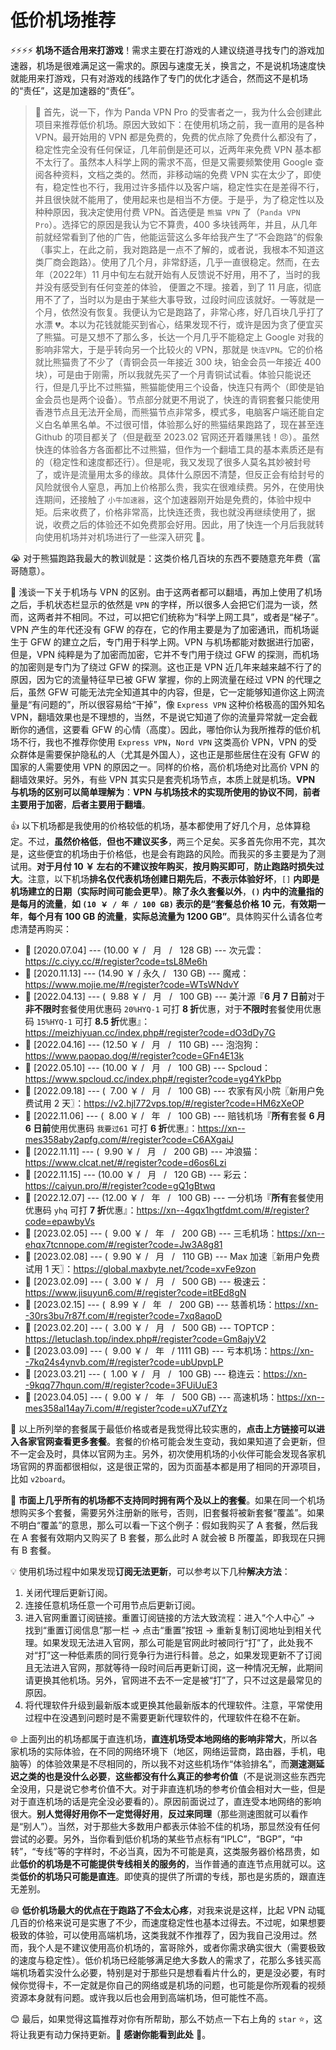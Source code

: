 # 低价机场推荐

⚡⚡⚡⚡ **机场不适合用来打游戏**！需求主要在打游戏的人建议绕道寻找专门的游戏加速器，机场是很难满足这一需求的。原因与速度无关，换言之，不是说机场速度快就能用来打游戏，只有对游戏的线路作了专门的优化才适合，然而这不是机场的“责任”，这是加速器的“责任”。

> 📝 首先，说一下，作为 Panda VPN Pro 的受害者之一，我为什么会创建此项目来推荐低价机场。原因大致如下：在使用机场之前，我一直用的是各种 VPN。最开始用的 VPN 都是免费的，免费的优点除了免费什么都没有了，稳定性完全没有任何保证，几年前倒是还可以，近两年来免费 VPN 基本都不太行了。虽然本人科学上网的需求不高，但是又需要频繁使用 Google 查阅各种资料，文档之类的。然而，非移动端的免费 VPN 实在太少了，即使有，稳定性也不行，我用过许多插件以及客户端，稳定性实在是差得不行，并且很快就不能用了，使用起来也是相当不方便。于是乎，为了稳定性以及种种原因，我决定使用付费 VPN。首选便是 `熊猫 VPN` 了（`Panda VPN Pro`）。选择它的原因是我认为它不算贵，400 多块钱两年，并且，从几年前就经常看到了他的广告，他能运营这么多年给我产生了“不会跑路”的假象（事实上，在此之前，我对跑路是一点不了解的，或者说，我根本不知道这类厂商会跑路）。使用了几个月，非常舒适，几乎一直很稳定。然而，在去年（2022年）11 月中旬左右就开始有人反馈说不好用，用不了，当时的我并没有感受到有任何变差的体验， 便置之不理。接着，到了 11 月底，彻底用不了了，当时以为是由于某些大事导致，过段时间应该就好。一等就是一个月，依然没有恢复。我便认为它是跑路了，非常心疼，好几百块几乎打了水漂 💔。本以为花钱就能买到省心，结果发现不行，或许是因为贪了便宜买了熊猫。可是又想不了那么多，长达一个月几乎不能稳定上 Google 对我的影响非常大，于是乎转向另一个比较火的 VPN，那就是 `快连VPN`。它的价格就比熊猫贵了不少了（青铜会员一年接近 300 块，铂金会员一年接近 400 块），可是由于刚需，所以我就先买了一个月青铜试试看。体验只能说还行，但是几乎比不过熊猫，熊猫能使用三个设备，快连只有两个（即使是铂金会员也是两个设备）。节点部分就更不用说了，快连的青铜套餐只能使用香港节点且无法开全局，而熊猫节点非常多，模式多，电脑客户端还能自定义白名单黑名单。不过很可惜，体验那么好的熊猫结果跑路了，现在甚至连 Github 的项目都关了（但是截至 2023.02 官网还开着赚黑钱！😠）。虽然快连的体验各方各面都比不过熊猫，但作为一个翻墙工具的基本素质还是有的（稳定性和速度都还行）。但是呢，我又发现了很多人莫名其妙被封号了，或许是流量用太多的缘故。具体什么原因不清楚，但反正会有给封号的风险就很令人窒息，再加上价格那么贵，我实在很难续费。另外，在使用快连期间，还接触了 `小牛加速器`，这个加速器刚开始是免费的，体验中规中矩。后来收费了，价格非常高，比快连还贵，我也就没再继续使用了，据说，收费之后的体验还不如免费那会好用。因此，用了快连一个月后我就转向使用机场并对机场进行了一些深入研究 🚁。

😭 对于熊猫跑路我最大的教训就是：这类价格几百块的东西不要随意充年费（富哥随意）。

🧐 浅谈一下关于机场与 VPN 的区别。由于这两者都可以翻墙，再加上使用了机场之后，手机状态栏显示的依然是 `VPN` 的字样，所以很多人会把它们混为一谈，然而，这两者并不相同。不过，可以把它们统称为“科学上网工具”，或者是“梯子”。VPN 产生的年代还没有 GFW 的存在，它的作用主要是为了加密通讯，而机场诞生于 GFW 的建立之后，专门用于科学上网。VPN 与机场都能对数据进行加密，但是，VPN 纯粹是为了加密而加密，它并不专门用于绕过 GFW 的探测，而机场的加密则是专门为了绕过 GFW 的探测。这也正是 VPN 近几年来越来越不行了的原因，因为它的流量特征早已被 GFW 掌握，你的上网流量在经过 VPN 的代理之后，虽然 GFW 可能无法完全知道其中的内容，但是，它一定能够知道你这上网流量是“有问题的”，所以很容易给“干掉”，像 `Express VPN` 这种价格极高的国外知名 VPN，翻墙效果也是不理想的，当然，不是说它知道了你的流量异常就一定会截断你的通信，这要看 GFW 的心情（高度）。因此，哪怕你认为我所推荐的低价机场不行，我也不推荐你使用 `Express VPN`，`Nord VPN` 这类高价 VPN，VPN 的受众群体是需要保护隐私的人（尤其是外国人），这也正是那些居住在没有 GFW 的国家的人需要使用 VPN 的原因之一。同样的价格，高价机场绝对比高价 VPN 的翻墙效果好。另外，有些 VPN 其实只是套壳机场节点，本质上就是机场。**VPN 与机场的区别可以简单理解为**：**VPN 与机场技术的实现所使用的协议不同**，**前者主要用于加密**，**后者主要用于翻墙**。

👍 以下机场都是我使用的价格较低的机场，基本都使用了好几个月，总体算稳定。不过，**虽然价格低**，**但也不建议买多**，两三个足矣。买多首先你用不完，其次是，这些便宜的机场由于价格低，也是会有跑路的风险。而我买的多主要是为了测试用。**对于月付 10 ￥ 左右的不建议按年购买**，**按月购买即可**，**防止跑路时损失过大**。注意，以下机场**排名仅代表机场创建日期先后**，**不表示体验好坏**，`[]` **内即是机场建立的日期（实际时间可能会更早）**。**除了永久套餐以外**，**`()` 内中的流量指的是每月的流量**，**如 `(10 ￥ / 年 / 100 GB)` 表示的是“套餐总价格 10 元**，**有效期一年**，**每个月有 100 GB 的流量**，**实际总流量为 1200 GB”**。具体购买什么请各位考虑清楚再购买：
- 🚁 [2020.07.04] --- (10.00 ￥ / &nbsp;&nbsp;月&nbsp;&nbsp; / &nbsp;&nbsp;128 GB) --- 次元雲：https://c.ciyy.cc/#/register?code=tsL8Me6h
- 🚁 [2020.11.13] --- (14.90 ￥ / 永久 / &nbsp;&nbsp;130 GB) --- 魔戒：https://www.mojie.me/#/register?code=WTsWNdvY 
- 🚁 [2022.04.13] --- ( &nbsp;9.88 ￥ / &nbsp;&nbsp;月&nbsp;&nbsp; / &nbsp;&nbsp;100 GB) --- 美汁源『**6 月 7 日前**对于**非不限时**套餐使用优惠码 `20%HYQ-1` 可打 **8 折**优惠，对于**不限时**套餐使用优惠码 `15%HYQ-1` 可打 **8.5 折**优惠』：https://meizhiyuan.cc/index.php#/register?code=dO3dDy7G
- 🚁 [2022.04.16] --- (12.50 ￥ / &nbsp;&nbsp;月&nbsp;&nbsp; / &nbsp;&nbsp;110 GB) --- 泡泡狗：https://www.paopao.dog/#/register?code=GFn4E13k
- 🚁 [2022.05.10] --- (10.00 ￥ / &nbsp;&nbsp;月&nbsp;&nbsp; / &nbsp;&nbsp;100 GB) --- Spcloud：https://www.spcloud.cc/index.php#/register?code=yg4YkPbp
- 🚁 [2022.09.18] --- ( &nbsp;7.00 ￥ / &nbsp;&nbsp;月&nbsp;&nbsp; / &nbsp;&nbsp;100 GB) --- 农家有风小院〖新用户免费试用 2 天〗：https://v2.hjl772vps.top/#/register?code=HM6zXeOP
- 🚁 [2022.11.06] --- ( &nbsp;8.00 ￥ / &nbsp;&nbsp;年&nbsp;&nbsp; / &nbsp;&nbsp;100 GB) --- 赔钱机场『**所有**套餐 **6 月 6 日前**使用优惠码 `我要过61` 可打 **6 折**优惠』：https://xn--mes358aby2apfg.com/#/register?code=C6AXgaiJ
- 🚁 [2022.11.11] --- ( &nbsp;9.90 ￥ / &nbsp;&nbsp;月&nbsp;&nbsp; / &nbsp;&nbsp;200 GB) --- 冲浪猫：https://www.clcat.net/#/register?code=d6os6Lzi
- 🚁 [2022.11.15] --- (10.00 ￥ / &nbsp;&nbsp;月&nbsp;&nbsp; / &nbsp;&nbsp;120 GB) --- 彩云：https://caiyun.pro/#/register?code=gQ1gBtwq
- 🚁 [2022.12.07] --- (12.00 ￥ / &nbsp;&nbsp;年&nbsp;&nbsp; / &nbsp;&nbsp;100 GB) --- 一分机场『**所有**套餐使用优惠码 `yhq` 可打 **7 折**优惠』：https://xn--4gqx1hgtfdmt.com/#/register?code=epawbyVs
- 🚁 [2023.02.05] --- ( &nbsp;9.00 ￥ / &nbsp;&nbsp;年&nbsp;&nbsp; / &nbsp;&nbsp;200 GB) --- 三毛机场：https://xn--ehqx7tcnnope.com/#/register?code=Jw3A8g81
- 🚁 [2023.02.08] --- ( &nbsp;9.90 ￥ / &nbsp;&nbsp;月&nbsp;&nbsp; / &nbsp;&nbsp;110 GB) --- Max 加速〖新用户免费试用 1 天〗：https://global.maxbyte.net/?code=xvFe9zon
- 🚁 [2023.02.09] --- ( &nbsp;3.00 ￥ / &nbsp;&nbsp;月&nbsp;&nbsp; / &nbsp;&nbsp;500 GB) --- 极速云：https://www.jisuyun6.com/#/register?code=itBEd8gN
- 🚁 [2023.02.15] --- ( &nbsp;8.99 ￥ / &nbsp;&nbsp;年&nbsp;&nbsp; / &nbsp;&nbsp;200 GB) --- 慈善机场：https://xn--30rs3bu7r87f.com/#/register?code=7xq8aqoD
- 🚁 [2023.02.20] --- ( &nbsp;3.00 ￥ / &nbsp;&nbsp;月&nbsp;&nbsp; / &nbsp;&nbsp;500 GB) --- TOPTCP：https://letuclash.top/index.php#/register?code=Gm8ajyV2
- 🚁 [2023.03.09] --- ( &nbsp;9.00 ￥ / &nbsp;&nbsp;年&nbsp;&nbsp; / 1111 GB) --- 亏本机场：https://xn--7kq24s4ynvb.com/#/register?code=ubUpvpLP
- 🚁 [2023.03.21] --- ( &nbsp;1.00 ￥ / &nbsp;&nbsp;月&nbsp;&nbsp; / &nbsp;&nbsp;100 GB) --- 稳连云：https://xn--9kqq77hqun.com/#/register?code=3FUiUuE3
- 🚁 [2023.04.05] --- ( &nbsp;9.00 ￥ / &nbsp;&nbsp;年&nbsp;&nbsp; / &nbsp;&nbsp;500 GB) --- 高速机场：https://xn--mes358al14ay7i.com/#/register?code=uX7ufZYz

👀 以上所列举的套餐属于最低价格或者是我觉得比较实惠的，**点击上方链接可以进入各家官网查看更多套餐**。套餐的价格可能会发生变动，我如果知道了会更新，但不一定会及时，具体以官网为主。另外，初次使用机场的小伙伴可能会发现各家机场官网的界面都很相似，这是很正常的，因为页面基本都是用了相同的开源项目，比如 `v2board`。

🙁 **市面上几乎所有的机场都不支持同时拥有两个及以上的套餐**。如果在同一个机场想购买多个套餐，需要另外注册新的账号，否则，旧套餐将被新套餐“覆盖”。如果不明白“覆盖”的意思，那么可以看一下这个例子：假如我购买了 A 套餐，然后我在 A 套餐有效期内又购买了 B 套餐，那么此时 A 就会被 B 所覆盖，即我现在只拥有 B 套餐。

💡 使用机场过程中如果发现**订阅无法更新**，可以参考以下几种**解决方法**：

1. 关闭代理后更新订阅。
2. 连接任意机场任意一个可用节点后更新订阅。
3. 进入官网重置订阅链接。重置订阅链接的方法大致流程：进入“个人中心” -> 找到“重置订阅信息”那一栏 -> 点击“重置”按钮 -> 重新复制订阅地址到相关代理。如果发现无法进入官网，那么可能是官网此时被同行“打”了，此处我不对“打”这一种低素质的同行竞争行为进行科普。总之，如果发现更新不了订阅且无法进入官网，那就等待一段时间后再更新订阅，这一种情况无解，此期间请更换其他机场。另外，官网进不去不一定是被“打”了，只不过这是最常见的原因。
4. 将代理软件升级到最新版本或更换其他最新版本的代理软件。注意，平常使用过程中在没遇到问题时是不需要更新代理软件的，代理软件在稳不在新。

🌐 上面列出的机场都属于直连机场，**直连机场受本地网络的影响非常大**，所以各家机场的实际体验，在不同的网络环境下（地区，网络运营商，路由器，手机，电脑等）的体验效果是不尽相同的，所以我不对这些机场作“体验排名”，而**测速测延迟之类的也是没什么必要**，**这些都没有什么真正的参考价值**（不是说测这些东西完全没用，只是说它参考价值不大。对于非直连机场的参考价值会相对大一些，但是对于直连机场的话是完全没必要看的）。原因前面说过了，直连受本地网络的影响很大。**别人觉得好用你不一定觉得好用**，**反过来同理**（那些测速图就可以看作是“别人”）。当然，对于那些大多数用户都表示体验不佳的机场，那显然没有任何尝试的必要。另外，当你看到低价机场的某些节点标有“IPLC”，“BGP”，“中转”，“专线”等的字样时，不必当真，因为不可能是真，这类服务器价格昂贵，如此**低价的机场是不可能提供专线相关的服务的**，当作普通的直连节点用就可以。这类**低价的机场只可能是直连**。即使真的提供了所谓的专线，那也是劣质的，跟直连无差别。

😄 **低价机场最大的优点在于跑路了不会太心疼**，对我来说是这样，比起 VPN 动辄几百的价格来说可是实惠了不少，而速度稳定性也基本过得去。不过呢，如果想要极致的体验，可以使用高端机场，这类我就不作推荐了，因为我自己没用过。然而，我个人是不建议使用高价机场的，富哥除外，或者你需求确实很大（需要极致的速度与稳定性）。低价机场已经能够满足绝大多数人的需求了，花那么多钱买高端机场着实没什么必要，特别是对于那些只是想看看片什么的，更是没必要，有时候你觉得卡，不一定就是你自己的网络或是机场的问题，也可能是你所观看的视频资源本身就有问题。或许我以后也会用到高端机场，但可能性不高。

😊 最后，如果觉得这篇推荐对你有所帮助，那么不妨点一下右上角的 `star` ⭐，这将让我更有动力保持更新。💚 **感谢你能看到此处** 💚。
